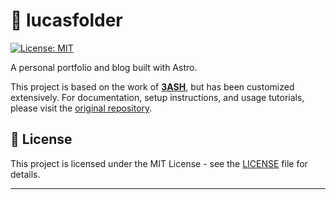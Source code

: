 # 📁 lucasfolder

[![License: MIT](https://img.shields.io/badge/License-MIT-yellow.svg)](./LICENSE)

A personal portfolio and blog built with Astro.

This project is based on the work of **[3ASH](https://github.com/the3ash)**, but has been customized extensively.
For documentation, setup instructions, and usage tutorials, please visit the [original repository](https://github.com/the3ash/astro-chiri).

## 📄 License

This project is licensed under the MIT License - see the [LICENSE](./LICENSE) file for details.

---